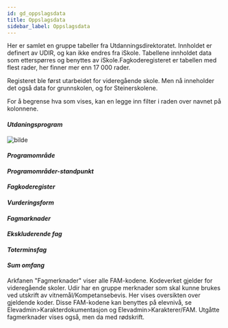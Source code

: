 ```yaml
---
id: gd_oppslagsdata
title: Oppslagsdata
sidebar_label: Oppslagsdata
---
```

Her er samlet en gruppe tabeller fra Utdanningsdirektoratet. Innholdet er definert av UDIR, og kan ikke endres fra iSkole. Tabellene innholdet data som etterspørres og benyttes av iSkole.Fagkoderegisteret er tabellen med flest rader, her finner mer enn 17 000 rader.

Registeret ble først utarbeidet for videregående skole. Men nå inneholder det også data for grunnskolen, og for Steinerskolene. 

For å begrense hva som vises, kan en legge inn filter i raden over navnet på kolonnene.

#### _Utdaningsprogram_

![bilde](https://user-images.githubusercontent.com/80097133/148767105-e055bd1a-2d0d-49d2-af6d-eeb5be250ce6.png)

#### _Programområde_

#### _Programområder-standpunkt_

#### _Fagkoderegister_

#### _Vurderingsform_

#### _Fagmarknader_

#### _Ekskluderende fag_

#### _Toterminsfag_

#### _Sum omfang_




Arkfanen "Fagmerknader" viser alle FAM-kodene. Kodeverket gjelder for videregående skoler. Udir har en gruppe merknader som skal kunne brukes ved utskrift av vitnemål/Kompetansebevis. Her vises oversikten over gjeldende koder. Disse FAM-kodene kan benyttes på elevnivå, se Elevadmin>Karakterdokumentasjon og Elevadmin>Karakterer/FAM. Utgåtte fagmerknader vises også, men da med rødskrift.

